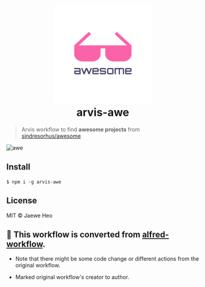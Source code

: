 # <div align="center"><img src="./icon.png" width=256><br>arvis-awe</div>

> Arvis workflow to find **awesome projects** from [sindresorhus/awesome](https://goo.gl/EUJAEM)

![awe](https://cloud.githubusercontent.com/assets/1744446/16802192/697ad0e4-493a-11e6-9e22-5981581389f4.png)


## Install

```
$ npm i -g arvis-awe
```

## License

MIT © Jaewe Heo

## 🔗 This workflow is converted from [alfred-workflow](https://github.com/importre/alfred-awe).

* Note that there might be some code change or different actions from the original workflow.

* Marked original workflow's creator to author.
